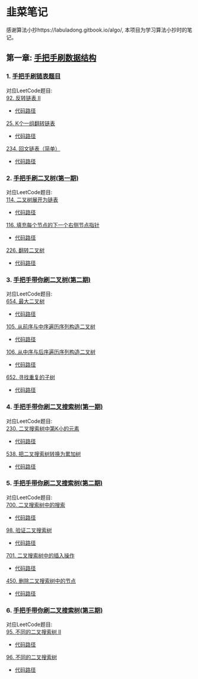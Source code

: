 # 韭菜笔记
感谢算法小抄https://labuladong.gitbook.io/algo/, 本项目为学习算法小抄时的笔记。
## 第一章: [手把手刷数据结构](https://labuladong.gitbook.io/algo/mu-lu-ye-1)<br>
### 1. [手把手刷链表题目](https://labuladong.gitbook.io/algo/mu-lu-ye-1/mu-lu-ye)
对应LeetCode题目:<br>
[92. 反转链表 II](https://leetcode-cn.com/problems/reverse-linked-list-ii/)<br>
- [代码路径](algorithm/list.go)<br>

[25. K个一组翻转链表](https://leetcode-cn.com/problems/reverse-nodes-in-k-group/)<br>
- [代码路径](algorithm/list.go)<br>

[234. 回文链表（简单）](https://leetcode-cn.com/problems/palindrome-linked-list/)<br>
- [代码路径](leetcode/list/lc234.go)<br>
### 2. [手把手刷二叉树(第一期)](https://labuladong.gitbook.io/algo/mu-lu-ye-1/mu-lu-ye-1)
对应LeetCode题目:<br>
[114. 二叉树展开为链表](https://leetcode-cn.com/problems/flatten-binary-tree-to-linked-list/)<br>
- [代码路径](leetcode/bintree/lc114.go)<br>

[116. 填充每个节点的下一个右侧节点指针](https://leetcode-cn.com/problems/populating-next-right-pointers-in-each-node/)<br>
- [代码路径](leetcode/bintree/lc116.go)<br>

[226. 翻转二叉树](https://leetcode-cn.com/problems/flatten-binary-tree-to-linked-list/)<br>
- [代码路径](leetcode/bintree/lc226.go)<br>
### 3. [手把手带你刷二叉树(第二期)](https://labuladong.gitbook.io/algo/mu-lu-ye-1/mu-lu-ye-1/er-cha-shu-xi-lie-2)
对应LeetCode题目:<br>
[654. 最大二叉树](https://leetcode-cn.com/problems/maximum-binary-tree/)<br>
- [代码路径](leetcode/bintree/lc654.go)<br>

[105. 从前序与中序遍历序列构造二叉树](https://leetcode-cn.com/problems/construct-binary-tree-from-preorder-and-inorder-traversal/)<br>
- [代码路径](leetcode/bintree/lc105.go)<br>

[106. 从中序与后序遍历序列构造二叉树](https://leetcode-cn.com/problems/construct-binary-tree-from-inorder-and-postorder-traversal/)<br>
- [代码路径](leetcode/bintree/lc106.go)<br>

[652. 寻找重复的子树](https://leetcode-cn.com/problems/find-duplicate-subtrees/)<br>
- [代码路径](leetcode/bintree/lc652.go)<br>

### 4. [手把手带你刷二叉搜索树(第一期)](https://labuladong.gitbook.io/algo/mu-lu-ye-1/mu-lu-ye-1/bst1)
对应LeetCode题目:<br>
[230. 二叉搜索树中第K小的元素](https://leetcode-cn.com/problems/kth-smallest-element-in-a-bst/)<br>
- [代码路径](leetcode/bst/lc230.go)<br>

[538. 把二叉搜索树转换为累加树](https://leetcode-cn.com/problems/convert-bst-to-greater-tree/)<br>
- [代码路径](leetcode/bst/lc538.go)<br>

### 5. [手把手带你刷二叉搜索树(第二期)](https://labuladong.gitbook.io/algo/mu-lu-ye-1/mu-lu-ye-1/er-cha-sou-suo-shu-cao-zuo-ji-jin)
对应LeetCode题目:<br>
[700. 二叉搜索树中的搜索](https://leetcode-cn.com/problems/search-in-a-binary-search-tree/)<br>
- [代码路径](leetcode/bst/lc700.go)<br>

[98. 验证二叉搜索树](https://leetcode-cn.com/problems/validate-binary-search-tree/)<br>
- [代码路径](leetcode/bst/lc98.go)<br>

[701. 二叉搜索树中的插入操作](https://leetcode-cn.com/problems/insert-into-a-binary-search-tree/)<br>
- [代码路径](leetcode/bst/lc701.go)<br>

[450. 删除二叉搜索树中的节点](https://leetcode-cn.com/problems/delete-node-in-a-bst/)<br>
- [代码路径](leetcode/bst/lc450.go)<br>

### 6. [手把手带你刷二叉搜索树(第三期)](https://labuladong.gitbook.io/algo/mu-lu-ye-1/mu-lu-ye-1/bst3)
对应LeetCode题目:<br>
[95. 不同的二叉搜索树 II](https://leetcode-cn.com/problems/unique-binary-search-trees-ii/)<br>
- [代码路径](leetcode/bst/lc95.go)<br>

[96. 不同的二叉搜索树](https://leetcode-cn.com/problems/unique-binary-search-trees/)<br>
- [代码路径](leetcode/bst/lc96.go)<br>